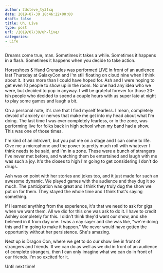 ```yaml
---
author: 2dsteve_ty3fxq
date: 2019-07-30 18:46:22+00:00
draft: false
title: Uh, Live
type: post
url: /2019/07/30/uh-live/
categories:
- Life
---
```





Dreams come true, man. Sometimes it takes a while. Sometimes it happens in a flash. Sometimes it happens when you decide to take action. 







Horseshoes & Hand Grenades was performed LIVE in front of an audience last Thursday at GalaxyCon and I'm still floating on cloud nine when I think about it. It was more than I could have hoped for. Ash and I were hoping to get even 10 people to show up in the room. No one had any idea who we were, but decided to pop in anyway. I will be grateful forever for those 20-ish people who decided to spend a couple hours with us super late at night to play some games and laugh a bit.







On a personal note, it's rare that I find myself fearless. I mean, completely devoid of anxiety or nerves that make me get into my head about what I'm doing. The last time I was ever completely fearless, or in the zone, was performing live for folks back in high school when my band had a show. This was one of those times.







I'm kind of an introvert, but you put me on a stage and I can come to life. Give me a microphone and the power to pretty much roll with whatever I think needs to be said, and I'm in a zone. These were a bunch of strangers I've never met before, and watching them be entertained and laugh with me was such a joy. It's the closes to high I'm going to get considering I don't do drugs. 







Ash was on point with her stories and jokes too, and it just made for such an awesome dynamic. We played games with the audience and they dug it so much. The participation was great and I think they truly dug the show we put on for them. They stayed the whole time and I think that's saying something. 







If I learned anything from the experience, it's that we need to ask for gigs when we want them. All we did for this one was ask to do it. I have to credit Ashley completely for this. I didn't think they'd want our show, and she believed in it from day one. I was a nay sayer and she was like, "we're doing this and I'm going to make it happen." We never would have gotten the opportunity without her persistence. She's amazing.







Next up is Dragon Con, where we get to do our show live in front of strangers and friends. If we can do as well as we did in front of an audience of complete strangers, then I can only imagine what we can do in front of our friends. I'm so excited for it.







Until next time!



